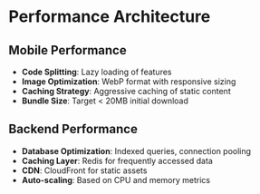 # Performance Architecture

## Mobile Performance

- **Code Splitting**: Lazy loading of features
- **Image Optimization**: WebP format with responsive sizing
- **Caching Strategy**: Aggressive caching of static content
- **Bundle Size**: Target < 20MB initial download

## Backend Performance

- **Database Optimization**: Indexed queries, connection pooling
- **Caching Layer**: Redis for frequently accessed data
- **CDN**: CloudFront for static assets
- **Auto-scaling**: Based on CPU and memory metrics
